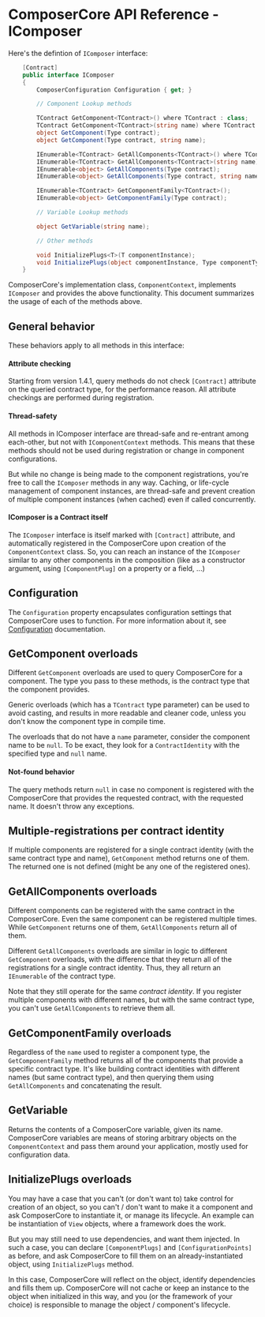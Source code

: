 # ComposerCore API Reference - IComposer

Here's the defintion of `IComposer` interface:

```csharp
	[Contract]
	public interface IComposer
	{
        ComposerConfiguration Configuration { get; }

		// Component Lookup methods

		TContract GetComponent<TContract>() where TContract : class;
		TContract GetComponent<TContract>(string name) where TContract : class;
		object GetComponent(Type contract);
		object GetComponent(Type contract, string name);

		IEnumerable<TContract> GetAllComponents<TContract>() where TContract : class;
		IEnumerable<TContract> GetAllComponents<TContract>(string name) where TContract : class;
		IEnumerable<object> GetAllComponents(Type contract);
		IEnumerable<object> GetAllComponents(Type contract, string name);

		IEnumerable<TContract> GetComponentFamily<TContract>();
		IEnumerable<object> GetComponentFamily(Type contract);

		// Variable Lookup methods

		object GetVariable(string name);

		// Other methods

		void InitializePlugs<T>(T componentInstance);
		void InitializePlugs(object componentInstance, Type componentType);
	}
```

ComposerCore's implementation class, `ComponentContext`, implements `IComposer` and provides the above
functionality. This document summarizes the usage of each of the methods above.



## General behavior

These behaviors apply to all methods in this interface:

#### Attribute checking

Starting from version 1.4.1, query methods do not check `[Contract]` attribute on the queried
contract type, for the performance reason. All attribute checkings are performed during registration.

#### Thread-safety

All methods in IComposer interface are thread-safe and re-entrant among each-other, but not
with `IComponentContext` methods. This means that these methods should not be used during
registration or change in component configurations. 

But while no change is being made to the
component registrations, you're free to call the `IComposer` methods in any way. Caching, or
life-cycle management of component instances, are thread-safe and prevent creation of multiple
component instances (when cached) even if called concurrently.

#### IComposer is a Contract itself

The `IComposer` interface is itself marked with `[Contract]` attribute, and automatically registered
in the ComposerCore upon creation of the `ComponentContext` class. So, you can reach an instance of the
`IComposer` similar to any other components in the composition (like as a constructor argument, using
`[ComponentPlug]` on a property or a field, ...)



## Configuration

The `Configuration` property encapsulates configuration settings that ComposerCore uses to function.
For more information about it, see [Configuration](configuration.md) documentation.



## GetComponent overloads

Different `GetComponent` overloads are used to query ComposerCore for a component. The type you pass to these
methods, is the contract type that the component provides.

Generic overloads (which has a `TContract` type parameter) can be used to avoid casting, and results in
more readable and cleaner code, unless you don't know the component type in compile time.

The overloads that do not have a `name` parameter, consider the component name to be `null`. To be
exact, they look for a `ContractIdentity` with the specified type and `null` name.

#### Not-found behavior

The query methods return `null` in case no component is registered with the ComposerCore that
provides the requested contract, with the requested name. It doesn't throw any exceptions.

## Multiple-registrations per contract identity

If multiple components are registered for a single contract identity (with the same contract type
and name), `GetComponent` method returns one of them. The returned one is not defined (might be
any one of the registered ones).



## GetAllComponents overloads

Different components can be registered with the same contract in the ComposerCore. Even the same component
can be registered multiple times. While `GetComponent` returns one of them, `GetAllComponents` return
all of them.

Different `GetAllComponents` overloads are similar in logic to different `GetComponent` overloads, with
the difference that they return all of the registrations for a single contract identity. Thus, they all
return an `IEnumerable` of the contract type.

Note that they still operate for the same *contract identity*. If you register multiple components with
different names, but with the same contract type, you can't use `GetAllComponents` to retrieve them all.



## GetComponentFamily overloads

Regardless of the `name` used to register a component type, the `GetComponentFamily` method returns all
of the components that provide a specific contract type. It's like building contract identities with
different names (but same contract type), and then querying them using `GetAllComponents` and 
concatenating the result.



## GetVariable

Returns the contents of a ComposerCore variable, given its name. ComposerCore variables are means of storing 
arbitrary objects on the `ComponentContext` and pass them around your application, mostly used for 
configuration data.



## InitializePlugs overloads

You may have a case that you can't (or don't want to) take control for creation of an object, 
so you can't / don't want to make it a component and ask ComposerCore to instantiate it, or manage 
its lifecycle. An example can be instantiation of `View` objects, where a framework does the
work.

But you may still need to use dependencies, and want them injected. In such a case, you can
declare `[ComponentPlugs]` and `[ConfigurationPoints]` as before, and ask ComposerCore to fill them
on an already-instantiated object, using `InitializePlugs` method.

In this case, ComposerCore will reflect on the object, identify dependencies and fills them up.
ComposerCore will not cache or keep an instance to the object when initialized in this way, and you
(or the framework of your choice) is responsible to manage the object / component's lifecycle.
